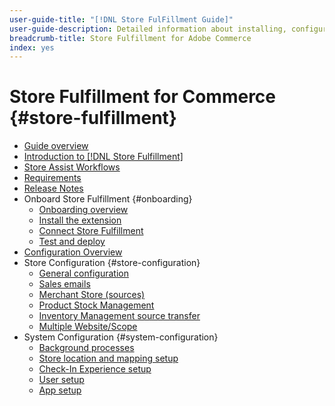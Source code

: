 ```yaml
---
user-guide-title: "[!DNL Store FulFillment Guide]"
user-guide-description: Detailed information about installing, configuring, and using Store Fulfillment for Adobe Commerce stores.
breadcrumb-title: Store Fulfillment for Adobe Commerce
index: yes
---
```


# Store Fulfillment for Commerce {#store-fulfillment}

- [Guide overview](guide-overview.md)
- [Introduction to [!DNL Store Fulfillment]](introduction.md)
- [Store Assist Workflows](store-assist-modules.md)
- [Requirements](solution-requirements.md)
- [Release Notes](release-notes.md)
- Onboard Store Fulfillment {#onboarding}
  - [Onboarding overview](onboard.md)
  - [Install the extension](install.md)
  - [Connect Store Fulfillment](connect-set-up-service.md)
  - [Test and deploy](test-and-deploy.md)
- [Configuration Overview](service-config-settings-overview.md)
- Store Configuration {#store-configuration}
  - [General configuration](enable-general.md)
  - [Sales emails](sales-emails.md)
  - [Merchant Store (sources)](merchant-store-configuration.md)
  - [Product Stock Management](product-stock.md)
  - [Inventory Management source transfer](inventory-stock-transfer.md)
  - [Multiple Website/Scope](multi-site-and-scope-config.md)
- System Configuration {#system-configuration}
  - [Background processes](background-processes.md)
  - [Store location and mapping setup](store-location-map-provider-setup.md)
  - [Check-In Experience setup](check-in-experience-setup.md) 
  - [User setup](user-setup.md)
  - [App setup](app-setup.md)

  
